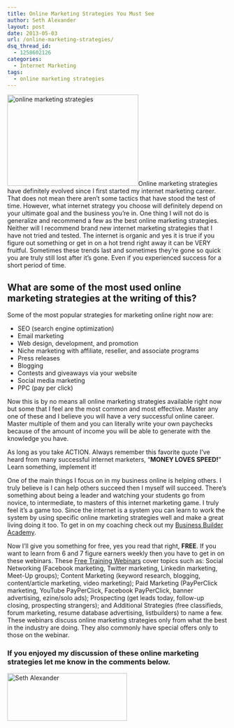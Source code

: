 ```yaml
---
title: Online Marketing Strategies You Must See
author: Seth Alexander
layout: post
date: 2013-05-03
url: /online-marketing-strategies/
dsq_thread_id:
  - 1258602126
categories:
  - Internet Marketing
tags:
  - online marketing strategies
---
```

<img class="size-medium wp-image-1355 alignleft" alt="online marketing strategies" src="http://sethaalexander.com/wp-content/uploads/2013/05/online-marketing-strategies-300x209.jpg" width="300" height="209" />Online marketing strategies have definitely evolved since I first started my internet marketing career. That does not mean there aren&#8217;t some tactics that have stood the test of time. However, what internet strategy you choose will definitely depend on your ultimate goal and the business you&#8217;re in. One thing I will not do is generalize and recommend a few as the best online marketing strategies. Neither will I recommend brand new internet marketing strategies that I have not tried and tested. The internet is organic and yes it is true if you figure out something or get in on a hot trend right away it can be VERY fruitful. Sometimes these trends last and sometimes they&#8217;re gone so quick you are truly still lost after it&#8217;s gone. Even if you experienced success for a short period of time.

## What are some of the most used online marketing strategies at the writing of this?

Some of the most popular strategies for marketing online right now are:

  * <span style="line-height: 13px;">SEO (search engine optimization)</span>
  * Email marketing
  * Web design, development, and promotion
  * Niche marketing with affiliate, reseller, and associate programs
  * Press releases
  * Blogging
  * Contests and giveaways via your website
  * Social media marketing
  * PPC (pay per click)

Now this is by no means all online marketing strategies available right now but some that I feel are the most common and most effective. Master any one of these and I believe you will have a very successful online career. Master multiple of them and you can literally write your own paychecks because of the amount of income you will be able to generate with the knowledge you have.

As long as you take ACTION. Always remember this favorite quote I&#8217;ve heard from many successful internet marketers, &#8220;**MONEY LOVES SPEED!**&#8221; Learn something, implement it!

One of the main things I focus on in my business online is helping others. I truly believe is I can help others succeed then I myself will succeed. There&#8217;s something about being a leader and watching your students go from novice, to intermediate, to masters of this internet marketing game. I truly feel it&#8217;s a game too. Since the internet is a system you can learn to work the system by using specific online marketing strategies well and make a great living doing it too. To get in on my coaching check out my [Business Builder Academy][1].

Now I&#8217;ll give you something for free, yes you read that right, **FREE**. If you want to learn from 6 and 7 figure earners weekly then you have to get in on these webinars. These [Free Training Webinars][2] cover topics such as: Social Networking (Facebook marketing, Twitter marketing, Linkedin marketing, Meet-Up groups); Content Marketing (keyword research, blogging, content/article marketing, video marketing); Paid Marketing (PayPerClick marketing, YouTube PayPerClick, Facebook PayPerClick, banner advertising, ezine/solo ads); Prospecting (get leads today, follow-up closing, prospecting strangers); and Additional Strategies (free classifieds, forum marketing, resume database advertising, listbuilders) to name a few. These webinars discuss online marketing strategies only from what the best in the industry are doing. They also commonly have special offers only to those on the webinar.

### If you enjoyed my discussion of these online marketing strategies let me know in the comments below.

[<img class="alignnone size-full wp-image-602" alt="Seth Alexander" src="http://sethaalexander.com/wp-content/uploads/2012/09/signature.png" width="274" height="109" />][3]

 [1]: http://sethalexander.bizbuilderacademy.com/?t=saa-online-marketing-strategies
 [2]: http://sethalexander.weeklymarketingwebinars.com/?t=saa-online-marketing-strategies
 [3]: /about-seth/